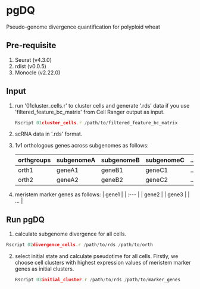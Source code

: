 # pgDQ
 Pseudo-genome divergence quantification for polyploid wheat

## Pre-requisite
1) Seurat (v4.3.0)
2) rdist (v0.0.5)
3) Monocle (v2.22.0)

## Input
1) run '01cluster_cells.r' to cluster cells and generate '.rds' data if you use 'filtered_feature_bc_matrix' from Cell Ranger output as input.
   ```js
   Rscript 01cluster_cells.r /path/to/filtered_feature_bc_matrix
   ```
3) scRNA data in '.rds' format.
4) 1v1 orthologous genes across subgenomes as follows:
   
   | orthgroups | subgenomeA | subgenomeB | subgenomeC | ... |
   | :--------- | :--------- | :--------- | :--------- | :-- |
   | orth1      | geneA1     | geneB1     | geneC1     | ... |
   | orth2      | geneA2     | geneB2     | geneC2     | ... |

5) meristem marker genes as follows:
   | gene1 |
   | :---  |
   | gene2 | 
   | gene3 |
   | ...   |

## Run pgDQ

1) calculate subgenome divergence for all cells.
```js
Rscript 02divergence_cells.r /path/to/rds /path/to/orth
```
2) select initial state and calculate pseudotime for all cells.
   Firstly, we choose cell clusters with highest expression values of meristem marker genes as initial clusters.
   ```js
   Rscript 03initial_cluster.r /path/to/rds /path/to/marker_genes
